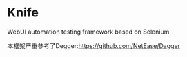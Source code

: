 # Knife
WebUI automation testing framework based on Selenium

本框架严重参考了Degger:https://github.com/NetEase/Dagger
